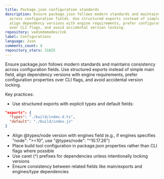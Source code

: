 ```yaml
---
title: Package.json configuration standards
description: Ensure package.json follows modern standards and maintains consistency
  across configuration fields. Use structured exports instead of simple main field,
  align dependency versions with engine requirements, prefer configuration properties
  over CLI flags, and avoid accidental version locking.
repository: vadimdemedes/ink
label: Configurations
language: Json
comments_count: 4
repository_stars: 31825
---
```


Ensure package.json follows modern standards and maintains consistency across configuration fields. Use structured exports instead of simple main field, align dependency versions with engine requirements, prefer configuration properties over CLI flags, and avoid accidental version locking.

Key practices:
- Use structured exports with explicit types and default fields:
```json
"exports": {
  "types": "./build/index.d.ts", 
  "default": "./build/index.js"
}
```
- Align @types/node version with engines field (e.g., if engines specifies "node": ">=10", use "@types/node": "^10.17.26")
- Place build tool configuration in package.json properties rather than CLI flags where possible
- Use caret (^) prefixes for dependencies unless intentionally locking versions
- Ensure consistency between related fields like main/exports and engines/type dependencies